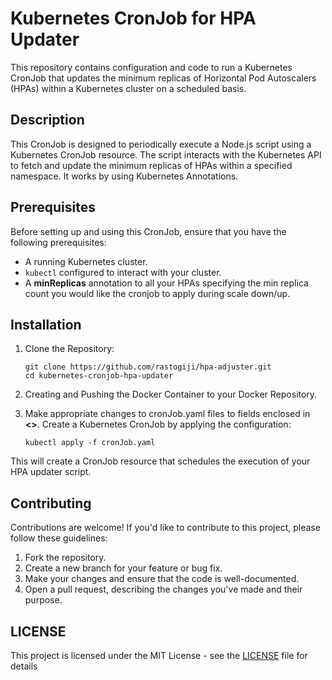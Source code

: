 # Kubernetes CronJob for HPA Updater

This repository contains configuration and code to run a Kubernetes CronJob that updates the minimum replicas of Horizontal Pod Autoscalers (HPAs) within a Kubernetes cluster on a scheduled basis.


## Description

This CronJob is designed to periodically execute a Node.js script using a Kubernetes CronJob resource. The script interacts with the Kubernetes API to fetch and update the minimum replicas of HPAs within a specified namespace. It works by using Kubernetes Annotations.

## Prerequisites

Before setting up and using this CronJob, ensure that you have the following prerequisites:

- A running Kubernetes cluster.
- `kubectl` configured to interact with your cluster.
- A **minReplicas** annotation to all your HPAs specifying the min replica count you would like the cronjob to apply during scale down/up.

## Installation
1. Clone the Repository:
    ```shell
    git clone https://github.com/rastogiji/hpa-adjuster.git
    cd kubernetes-cronjob-hpa-updater
    ```

1. Creating and Pushing the Docker Container to your Docker Repository.

1. Make appropriate changes to cronJob.yaml files to fields enclosed in **<>**. Create a Kubernetes CronJob by applying the configuration:
    ```shell
    kubectl apply -f cronJob.yaml
    ```
This will create a CronJob resource that schedules the execution of your HPA updater script.

## Contributing

Contributions are welcome! If you'd like to contribute to this project, please follow these guidelines:

1. Fork the repository.
1. Create a new branch for your feature or bug fix.
1. Make your changes and ensure that the code is well-documented.
1. Open a pull request, describing the changes you've made and their purpose.

## LICENSE
This project is licensed under the MIT License - see the [LICENSE](https://github.com/rastogiji/hpa-adjuster/blob/master/LICENSE) file for details
